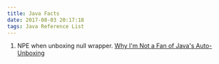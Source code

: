 ```yaml
---
title: Java Facts
date: 2017-08-03 20:17:18
tags: Java Reference List
---
```


1. NPE when unboxing null wrapper. [Why I'm Not a Fan of Java's Auto-Unboxing](https://dzone.com/articles/why-im-not-a-fan-of-javas-auto)


